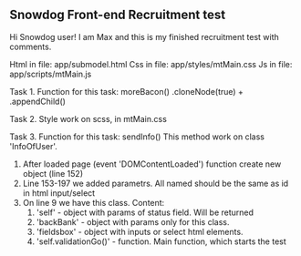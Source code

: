 ## Snowdog Front-end Recruitment test

Hi Snowdog user! I am Max and this is my finished recruitment test with comments. 

Html in file: app/submodel.html
Css in file: app/styles/mtMain.css
Js in file: app/scripts/mtMain.js

Task 1.
Function for this task: moreBacon()
.cloneNode(true) + .appendChild()

Task 2.
Style work on scss, in mtMain.css 

Task 3. 
Function for this task: sendInfo()
This method work on class 'InfoOfUser'.
1) After loaded page (event 'DOMContentLoaded') function create new object (line 152)
2) Line 153-197 we added parametrs. All named should be the same as id in html input/select
3) On line 9 we have this class. Content:
    1) 'self' - object with params of status field. Will be returned
    2) 'backBank' - object with params only for this class.
    3) 'fieldsbox' - object with inputs or select html elements.
    4) 'self.validationGo()' - function. Main function, which starts the test
    
